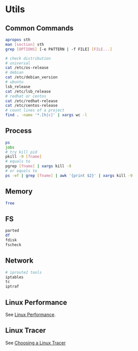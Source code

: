 # Utils


## Common Commands

```bash
apropos sth
man [section] sth
grep [OPTIONS] [-e PATTERN | -f FILE] [FILE...]

# check distribution
# universal
cat /etc/os-release
# debian
cat /etc/debian_version
# ubuntu
lsb_release
cat /etc/lsb_release
# redhat or centos
cat /etc/redhat-release
cat /etc/centos-release
# count lines of a project
find . -name '*.[h|c]' | xargs wc -l
```


## Process

```bash
ps
jobs
# try kill pid
pkill -9 [fname]
# equals to
pgrep [fname] | xargs kill -9
# or equals to
ps -ef | grep [fname] | awk '{print $2}' | xargs kill -9
```


## Memory

```bash
free
```

## FS

```bash
parted
df
fdisk
fscheck
```

## Network

```bash
# iproute2 tools
iptables
tc
iptraf
```

## Linux Performance
See [Linux Performance](http://www.brendangregg.com/linuxperf.html).


## Linux Tracer
See [Choosing a Linux Tracer](http://www.brendangregg.com/blog/2015-07-08/choosing-a-linux-tracer.html)
